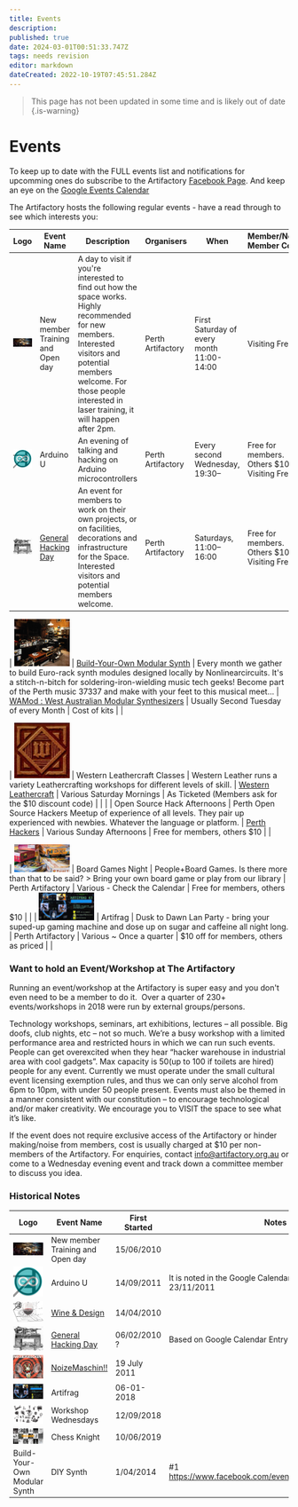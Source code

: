 ```yaml
---
title: Events
description: 
published: true
date: 2024-03-01T00:51:33.747Z
tags: needs revision
editor: markdown
dateCreated: 2022-10-19T07:45:51.284Z
---
```


> This page has not been updated in some time and is likely out of date
{.is-warning}

# Events

To keep up to date with the FULL events list and notifications for upcomming ones do subscribe to the Artifactory [Facebook Page](https://www.facebook.com/perthartifactory/). And keep an eye on the [Google Events Calendar](https://calendar.google.com/calendar/embed?showCalendars=0&height=600&wkst=1&bgcolor=%23ffffff&src=q9bs8ul7umfnm4m02eq535114o@group.calendar.google.com&color=%234E5D6C&ctz=Australia/Perth%22&pli=1)

The Artifactory hosts the following regular events - have a read through to see which interests you:

| Logo                                                                                                     | Event Name                                                  | Description                                                                                                                                                                                                                                                                   | Organisers                                                                                                                           | When                                        | Member/Non-Member Cost                                               | Making Restrictions?                      |
|----------------------------------------------------------------------------------------------------------|-------------------------------------------------------------|-------------------------------------------------------------------------------------------------------------------------------------------------------------------------------------------------------------------------------------------------------------------------------|--------------------------------------------------------------------------------------------------------------------------------------|---------------------------------------------|:---------------------------------------------------------------------|-------------------------------------------|
| <img src="/events/12185343_1088567741162704_3384118029463183322_o.jpg" width="100" />                    | New member Training and Open day                            | A day to visit if you're interested to find out how the space works. Highly recommended for new members. Interested visitors and potential members welcome. For those people interested in laser training, it will happen after 2pm.                                          | Perth Artifactory                                                                                                                    | First Saturday of every month 11:00-14:00   | Visiting Free                                                        |                                           |
| <img src="/events/arduinouni.jpg" class="align-left" width="100" />                                      | Arduino U                                                   | An evening of talking and hacking on Arduino microcontrollers                                                                                                                                                                                                                 | Perth Artifactory                                                                                                                    | Every second Wednesday, 19:30–              | Free for members. Others \$10. Visiting Free                         |                                           |
| <img src="/events/12065541_1088563441163134_207781177759699079_n.jpg" class="align-left" width="100" />  | [General Hacking Day](/Events/GeneralHackingDay)            | An event for members to work on their own projects, or on facilities, decorations and infrastructure for the Space. Interested visitors and potential members welcome.                                                                                                        | Perth Artifactory                                                                                                                    | Saturdays, 11:00–16:00                      | Free for members. Others \$10. Visiting Free                         |                                           |

| <img src="/events/12184317_1088565814496230_1996904787283380477_o.jpg" class="align-left" width="100" /> | [Build-Your-Own Modular Synth](/events/synth)               | Every month we gather to build Euro-rack synth modules designed locally by Nonlinearcircuits. It's a stitch-n-bitch for soldering-iron-wielding music tech geeks! Become part of the Perth music 37337 and make with your feet to this musical meet...                        | [WAMod : West Australian Modular Synthesizers](https://www.facebook.com/WAMod-West-Australian-Modular-Synthesizers-416747535171732/) | Usually Second Tuesday of every Month       | Cost of kits                                                         |                                           |

| <img src="/events/western_leather.png" width="100" />                                                    | Western Leathercraft Classes                                | Western Leather runs a variety Leathercrafting workshops for different levels of skill.                                                                                                                                                                                       | [Western Leathercraft](https://www.facebook.com/pg/WesternLeathercraft/events/?ref=page_internal)                                    | Various Saturday Mornings                   | As Ticketed (Members ask for the \$10 discount code)                 |                                           |
|                                                                                                          | Open Source Hack Afternoons                                 | Perth Open Source Hackers Meetup of experience of all levels. They pair up experienced with newbies. Whatever the language or platform.                                                                                                                                       | [Perth Hackers](https://www.meetup.com/en-AU/Perth-Hackers/)                                                                         | Various Sunday Afternoons                   | Free for members, others \$10                                        |                                           |

| <img src="/events/board_games.png" width="100" />                                                        | Board Games Night                                           | People+Board Games. Is there more than that to be said? \> Bring your own board game or play from our library                                                                                                                                                                 | Perth Artifactory                                                                                                                    | Various - Check the Calendar                | Free for members, others \$10                                        |                                           |
| <img src="/events/artifrag.png" width="100" />                                                           | Artifrag                                                    | Dusk to Dawn Lan Party - bring your suped-up gaming machine and dose up on sugar and caffeine all night long.                                                                                                                                                                 | Perth Artifactory                                                                                                                    | Various \~ Once a quarter                   | \$10 off for members, others as priced                               |                                           |




### Want to hold an Event/Workshop at The Artifactory

Running an event/workshop at the Artifactory is super easy and you don't even need to be a member to do it.  Over a quarter of 230+ events/workshops in 2018 were run by external groups/persons. 

Technology workshops, seminars, art exhibitions, lectures – all possible. Big doofs, club nights, etc – not so much. We’re a busy workshop with a limited performance area and restricted hours in which we can run such events. People can get overexcited when they hear “hacker warehouse in industrial area with cool gadgets”. Max capacity is 50(up to 100 if toilets are hired) people for any event. Currently we must operate under the small cultural event licensing exemption rules, and thus we can only serve alcohol from 6pm to 10pm, with under 50 people present. Events must also be themed in a manner consistent with our constitution – to encourage technological and/or maker creativity. We encourage you to VISIT the space to see what it’s like.

If the event does not require exclusive access of the Artifactory or hinder making/noise from members, cost is usually charged at \$10 per non-members of the Artifactory. For enquiries, contact info@artifactory.org.au or come to a Wednesday evening event and track down a committee member to discuss you idea.

### Historical Notes

| Logo                                                                                                    | Event Name                                       | First Started | Notes                                                                |
|---------------------------------------------------------------------------------------------------------|--------------------------------------------------|---------------|----------------------------------------------------------------------|
| <img src="/events/12185343_1088567741162704_3384118029463183322_o.jpg" width="100" />                   | New member Training and Open day                 | 15/06/2010    |                                                                      |
| <img src="/events/arduinouni.jpg" class="align-left" width="100" />                                     | Arduino U                                        | 14/09/2011    | It is noted in the Google Calendar that Arduino U \#5 was 23/11/2011 |
| <img src="/events/wine_n_design.jpg" class="align-left" width="100" />                                  | [Wine & Design](/events/winedesign)              | 14/04/2010    |                                                                      |
| <img src="/events/12065541_1088563441163134_207781177759699079_n.jpg" class="align-left" width="100" /> | [General Hacking Day](/Events/GeneralHackingDay) | 06/02/2010 ?  | Based on Google Calendar Entry                                       |
| ![noizemaschin.jpg](/events/noizemaschin.jpg)                                                           | [NoizeMaschin!!](/Events/NoizeMaschin)           | 19 July 2011  |                                                                      |
| <img src="/events/artifrag.png" width="100" />                                                          | Artifrag                                         | 06-01-2018    |                                                                      |
| <img src="/events/gma-set-21-machinery-prvs-all-o.png" class="align-left" width="100" />                | Workshop Wednesdays                              | 12/09/2018    |                                                                      |
| <img src="/events/chess_kight2.png" width="100" alt="chess_kight2.png" />                               | Chess Knight                                     | 10/06/2019    |                                                                      |
| Build-Your-Own Modular Synth                                                                            | DIY Synth                                        | 1/04/2014     | \#1 <https://www.facebook.com/events/1551791768379458/>              |
